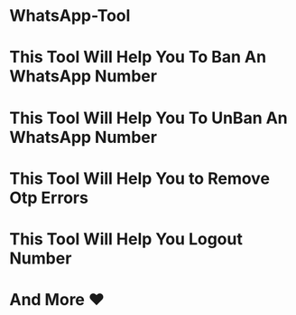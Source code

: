 # WhatsApp-Tool

# This Tool Will Help You To Ban An WhatsApp Number

# This Tool Will Help You To UnBan An WhatsApp Number

# This Tool Will Help You to Remove Otp Errors

# This Tool Will Help You Logout Number

# And More ♥️
